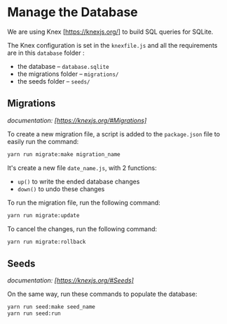 # Manage the Database

We are using Knex [https://knexjs.org/] to build SQL queries for SQLite.

The Knex configuration is set in the `knexfile.js` and all the requirements are in this `database` folder :
- the database – `database.sqlite`
- the migrations folder – `migrations/`
- the seeds folder – `seeds/`

## Migrations

_documentation: [https://knexjs.org/#Migrations]_

To create a new migration file, a script is added to the `package.json` file to easily run the command:

```bash
yarn run migrate:make migration_name
```

It's create a new file `date_name.js`, with 2 functions:
- `up()` to write the ended database changes
- `down()` to undo these changes

To run the migration file, run the following command:

```bash
yarn run migrate:update
```

To cancel the changes, run the following command:

```bash
yarn run migrate:rollback
```

## Seeds

_documentation: [https://knexjs.org/#Seeds]_

On the same way, run these commands to populate the database:
```bash
yarn run seed:make seed_name
yarn run seed:run
```
